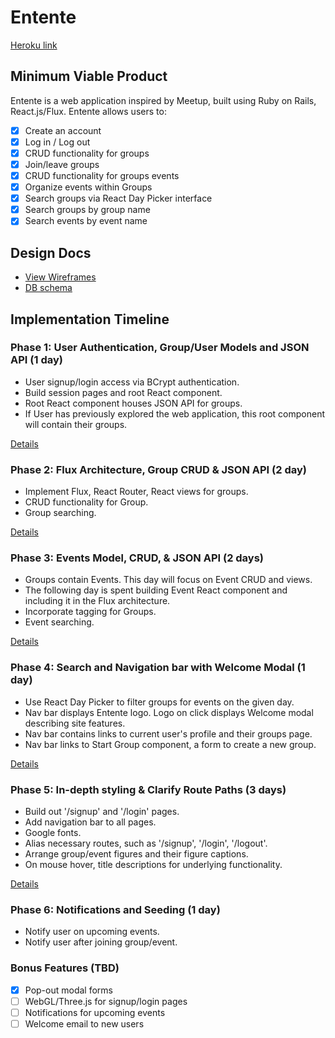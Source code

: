 # Entente

[Heroku link][heroku]

[heroku]: entente.herokuapp.com

## Minimum Viable Product

Entente is a web application inspired by Meetup, built using Ruby on Rails, React.js/Flux. Entente allows users to:

<!-- This is a Markdown checklist. Use it to keep track of your progress! -->

- [x] Create an account
- [x] Log in / Log out
- [x] CRUD functionality for groups
- [x] Join/leave groups
- [x] CRUD functionality for groups events
- [x] Organize events within Groups
- [x] Search groups via React Day Picker interface
- [x] Search groups by group name
- [x] Search events by event name

## Design Docs
* [View Wireframes][view]
* [DB schema][schema]

[view]: ./docs/views.md
[schema]: ./docs/schema.md

## Implementation Timeline

### Phase 1: User Authentication, Group/User Models and JSON API (1 day)
* User signup/login access via BCrypt authentication.
* Build session pages and root React component.
* Root React component houses JSON API for groups.
* If User has previously explored the web application, this root component will contain their groups.

[Details][phase-one]

### Phase 2: Flux Architecture, Group CRUD & JSON API (2 day)
* Implement Flux, React Router, React views for groups.
* CRUD functionality for Group.
* Group searching.

[Details][phase-two]

### Phase 3: Events Model, CRUD, & JSON API (2 days)
* Groups contain Events. This day will focus on Event CRUD and views.
* The following day is spent building Event React component and including it in the Flux architecture.
* Incorporate tagging for Groups.
* Event searching.

[Details][phase-three]

### Phase 4: Search and Navigation bar with Welcome Modal (1 day)
* Use React Day Picker to filter groups for events on the given day.
* Nav bar displays Entente logo. Logo on click displays Welcome modal describing site features.
* Nav bar contains links to current user's profile and their groups page.
* Nav bar links to Start Group component, a form to create a new group.

[Details][phase-four]

### Phase 5: In-depth styling & Clarify Route Paths (3 days)
* Build out '/signup' and '/login' pages.
* Add navigation bar to all pages.
* Google fonts.
* Alias necessary routes, such as '/signup', '/login', '/logout'.
* Arrange group/event figures and their figure captions.
* On mouse hover, title descriptions for underlying functionality.

[Details][phase-five]

### Phase 6: Notifications and Seeding (1 day)
* Notify user on upcoming events.
* Notify user after joining group/event.

### Bonus Features (TBD)
- [x] Pop-out modal forms
- [ ] WebGL/Three.js for signup/login pages
- [ ] Notifications for upcoming events
- [ ] Welcome email to new users

[phase-one]: ./docs/phases/phase1.md
[phase-two]: ./docs/phases/phase2.md
[phase-three]: ./docs/phases/phase3.md
[phase-four]: ./docs/phases/phase4.md
[phase-five]: ./docs/phases/phase5.md

